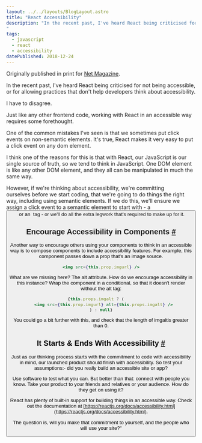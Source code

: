 ```yaml
---
layout: ../../layouts/BlogLayout.astro
title: "React Accessibility"
description: "In the recent past, I've heard React being criticised for not being accessible, or for allowing practices that don't help developers think about accessibility. This is an article I wrote for the print magazine Net.
"
tags: 
  - javascript
  - react
  - accessibility
datePublished: 2018-12-24
---
```

Originally published in print for [Net Magazine](https://www.creativebloq.com).

In the recent past, I've heard React being criticised for not being accessible, or for allowing practices that don't help developers think about accessibility.

I have to disagree.

Just like any other frontend code, working with React in an accessible way requires some forethought.

One of the common mistakes I've seen is that we sometimes put click events on non-semantic elements. It's true, React makes it very easy to put a click event on any dom element.

I think one of the reasons for this is that with React, our JavaScript is our single source of truth, so we tend to think in JavaScript. One DOM element is like any other DOM element, and they all can be manipulated in much the same way.

However, if we're thinking about accessibility, we're committing ourselves before we start coding, that we're going to do things the right way, including using semantic elements. If we do this, we'll ensure we assign a click event to a semantic element to start with - a <button> or an <a> tag - or we'll do all the extra legwork that's required to make up for it.

## Encourage Accessibility in Components [#](https://deliciousreverie.co.uk/posts/react-accessibility/#encourage-accessibility-in-components)

Another way to encourage others using your components to think in an accessible way is to compose components to include accessibility features. For example, this component passes down a prop that's an image source.

```jsx
<img src={this.prop.imgurl} />
```

What are we missing here? The alt attribute. How do we encourage accessibility in this instance? Wrap the component in a conditional, so that it doesn't render without the alt tag:

```jsx
{this.props.imgalt ? (    
    <img src={this.prop.imgurl} alt={this.props.imgalt} />  
) : null}
```

You could go a bit further with this, and check that the length of imgaltis greater than 0.

## It Starts & Ends With Accessibility [#](https://deliciousreverie.co.uk/posts/react-accessibility/#it-starts-and-ends-with-accessibility)

Just as our thinking process starts with the commitment to code with accessibility in mind, our launched product should finish with accessibility. So test your assumptions:- did you really build an accessible site or app?

Use software to test what you can. But better than that: connect with people you know. Take your product to your friends and relatives or your audience. How do they get on using it?

React has plenty of built-in support for building things in an accessible way. Check out the documentation at [https://reactjs.org/docs/accessibility.html](https://reactjs.org/docs/accessibility.html).

The question is, will you make that commitment to yourself, and the people who will use your site?"
